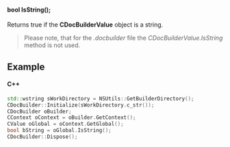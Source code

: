 #### bool IsString();

Returns true if the **CDocBuilderValue** object is a string.

> Please note, that for the *.docbuilder* file the *CDocBuilderValue.IsString* method is not used.

## Example

#### C++

```c++
std::wstring sWorkDirectory = NSUtils::GetBuilderDirectory();
CDocBuilder::Initialize(sWorkDirectory.c_str());
CDocBuilder oBuilder;
CContext oContext = oBuilder.GetContext();
CValue oGlobal = oContext.GetGlobal();
bool bString = oGlobal.IsString();
CDocBuilder::Dispose();
```
